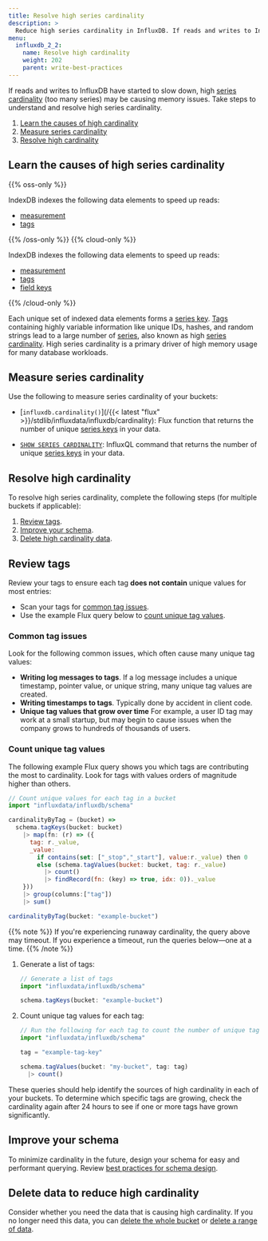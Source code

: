 ```yaml
---
title: Resolve high series cardinality
description: >
  Reduce high series cardinality in InfluxDB. If reads and writes to InfluxDB have started to slow down, you may have high cardinality. Find the source of high cardinality and adjust your schema to resolve high cardinality issues.
menu:
  influxdb_2_2:
    name: Resolve high cardinality
    weight: 202
    parent: write-best-practices
---
```


If reads and writes to InfluxDB have started to slow down, high [series cardinality](/influxdb/v2.2/reference/glossary/#series-cardinality) (too many series) may be causing memory issues.
Take steps to understand and resolve high series cardinality.

1. [Learn the causes of high cardinality](#learn-the-causes-of-high-series-cardinality)
2. [Measure series cardinality](#measure-series-cardinality)
3. [Resolve high cardinality](#resolve-high-cardinality)

## Learn the causes of high series cardinality

{{% oss-only %}}

  IndexDB indexes the following data elements to speed up reads:
  - [measurement](/influxdb/v2.2/reference/glossary/#measurement)
  - [tags](/influxdb/v2.2/reference/glossary/#tag)

{{% /oss-only %}}
{{% cloud-only %}}

  IndexDB indexes the following data elements to speed up reads:
  - [measurement](/influxdb/v2.2/reference/glossary/#measurement)
  - [tags](/influxdb/v2.2/reference/glossary/#tag)
  - [field keys](/influxdb/cloud/reference/glossary/#field-key)

{{% /cloud-only %}}

Each unique set of indexed data elements forms a [series key](/influxdb/v2.2/reference/glossary/#series-key).
[Tags](/influxdb/v2.2/reference/glossary/#tag) containing highly variable information like unique IDs, hashes, and random strings lead to a large number of [series](/influxdb/v2.2/reference/glossary/#series), also known as high [series cardinality](/influxdb/v2.2/reference/glossary/#series-cardinality).
High series cardinality is a primary driver of high memory usage for many database workloads.

## Measure series cardinality

Use the following to measure series cardinality of your buckets:
- [`influxdb.cardinality()`](/{{< latest "flux" >}}/stdlib/influxdata/influxdb/cardinality): Flux function that returns the number of unique [series keys](/influxdb/v2.2/reference/glossary/#series) in your data.

- [`SHOW SERIES CARDINALITY`](/influxdb/v2.2/query_language/spec/#show-series-cardinality): InfluxQL command that returns the number of unique [series keys](/influxdb/v2.2/reference/glossary/#series) in your data.

## Resolve high cardinality

To resolve high series cardinality, complete the following steps (for multiple buckets if applicable):

1. [Review tags](#review-tags).
2. [Improve your schema](#improve-your-schema).
3. [Delete high cardinality data](#delete-data-to-reduce-high-cardinality).

## Review tags

Review your tags to ensure each tag **does not contain** unique values for most entries:

- Scan your tags for [common tag issues](#common-tag-issues).
- Use the example Flux query below to [count unique tag values](#count-unique-tag-values).

### Common tag issues

Look for the following common issues, which often cause many unique tag values:

- **Writing log messages to tags**. If a log message includes a unique timestamp, pointer value, or unique string, many unique tag values are created.
- **Writing timestamps to tags**. Typically done by accident in client code.
- **Unique tag values that grow over time** For example, a user ID tag may work at a small startup, but may begin to cause issues when the company grows to hundreds of thousands of users.

### Count unique tag values

The following example Flux query shows you which tags are contributing the most to cardinality. Look for tags with values orders of magnitude higher than others.

```js
// Count unique values for each tag in a bucket
import "influxdata/influxdb/schema"

cardinalityByTag = (bucket) =>
  schema.tagKeys(bucket: bucket)
    |> map(fn: (r) => ({
      tag: r._value,
      _value:
        if contains(set: ["_stop","_start"], value:r._value) then 0
        else (schema.tagValues(bucket: bucket, tag: r._value)
          |> count()
          |> findRecord(fn: (key) => true, idx: 0))._value
    }))
    |> group(columns:["tag"])
    |> sum()

cardinalityByTag(bucket: "example-bucket")
```

{{% note %}}
 If you're experiencing runaway cardinality, the query above may timeout. If you experience a timeout, run the queries below—one at a time.
{{% /note %}}

1. Generate a list of tags:

    ```js
    // Generate a list of tags
    import "influxdata/influxdb/schema"

    schema.tagKeys(bucket: "example-bucket")
    ```

2. Count unique tag values for each tag:

    ```js
    // Run the following for each tag to count the number of unique tag values
    import "influxdata/influxdb/schema"

    tag = "example-tag-key"

    schema.tagValues(bucket: "my-bucket", tag: tag)
      |> count()
    ```

These queries should help identify the sources of high cardinality in each of your buckets. To determine which specific tags are growing, check the cardinality again after 24 hours to see if one or more tags have grown significantly.

## Improve your schema

To minimize cardinality in the future, design your schema for easy and performant querying.
Review [best practices for schema design](/influxdb/v2.2/write-data/best-practices/schema-design/).

## Delete data to reduce high cardinality

Consider whether you need the data that is causing high cardinality.
If you no longer need this data, you can [delete the whole bucket](/influxdb/v2.2/organizations/buckets/delete-bucket/) or [delete a range of data](/influxdb/v2.2/write-data/delete-data/).
